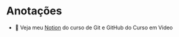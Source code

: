 # Anotações
- 📝 Veja meu [Notion](https://interesting-repair-ac1.notion.site/Curso-de-Git-e-Github-CEV-654341c6a2154bf3b66d6f35a9b839a2) do curso de Git e GitHub do Curso em Video